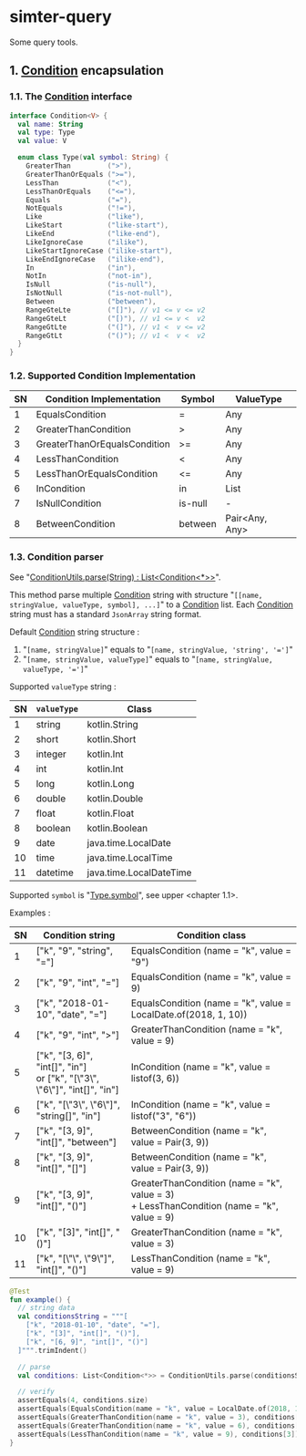 # simter-query

Some query tools. 

## 1. [Condition] encapsulation

### 1.1. The [Condition] interface 

```kotlin
interface Condition<V> {
  val name: String
  val type: Type
  val value: V

  enum class Type(val symbol: String) {
    GreaterThan         (">"),
    GreaterThanOrEquals (">="),
    LessThan            ("<"),
    LessThanOrEquals    ("<="),
    Equals              ("="),
    NotEquals           ("!="),
    Like                ("like"),
    LikeStart           ("like-start"),
    LikeEnd             ("like-end"),
    LikeIgnoreCase      ("ilike"),
    LikeStartIgnoreCase ("ilike-start"),
    LikeEndIgnoreCase   ("ilike-end"),
    In                  ("in"),
    NotIn               ("not-in"),
    IsNull              ("is-null"),
    IsNotNull           ("is-not-null"),
    Between             ("between"),
    RangeGteLte         ("[]"), // v1 <= v <= v2
    RangeGteLt          ("[)"), // v1 <= v <  v2
    RangeGtLte          ("(]"), // v1 <  v <= v2
    RangeGtLt           ("()"); // v1 <  v <  v2
  }
}
```

### 1.2. Supported Condition Implementation

| SN | Condition Implementation     | Symbol  | ValueType
|----|------------------------------|---------|-----------
|  1 | EqualsCondition              | =       | Any
|  2 | GreaterThanCondition         | >       | Any
|  3 | GreaterThanOrEqualsCondition | >=      | Any
|  4 | LessThanCondition            | <       | Any
|  5 | LessThanOrEqualsCondition    | <=      | Any
|  6 | InCondition                  | in      | List<Any>
|  7 | IsNullCondition              | is-null | -
|  8 | BetweenCondition             | between | Pair<Any, Any>

### 1.3. Condition parser

See "[ConditionUtils.parse(String) : List<Condition<*>>]".

This method parse multiple [Condition] string with structure "`[[name, stringValue, valueType, symbol], ...]`" to a [Condition] list. Each [Condition] string must has a standard `JsonArray` string format.

Default [Condition] string structure :
 1. "`[name, stringValue]`" equals to "`[name, stringValue, 'string', '=']`"
 2. "`[name, stringValue, valueType]`" equals to "`[name, stringValue, valueType, '=']`"

Supported `valueType` string :

| SN | `valueType` | Class
|----|-------------|-------
|  1 | string      | kotlin.String
|  2 | short       | kotlin.Short
|  3 | integer     | kotlin.Int
|  4 | int         | kotlin.Int
|  5 | long        | kotlin.Long
|  6 | double      | kotlin.Double
|  7 | float       | kotlin.Float
|  8 | boolean     | kotlin.Boolean
|  9 | date        | java.time.LocalDate
| 10 | time        | java.time.LocalTime
| 11 | datetime    | java.time.LocalDateTime

Supported `symbol` is "[Type.symbol]", see upper \<chapter 1.1\>.

Examples : 

| SN | Condition string                          | Condition class
|----|-------------------------------------------|-----------------
|  1 | ["k", "9", "string", "="]                 | EqualsCondition (name = "k", value = "9")
|  2 | ["k", "9", "int", "="]                    | EqualsCondition (name = "k", value = 9)
|  3 | ["k", "2018-01-10", "date", "="]          | EqualsCondition (name = "k", value = LocalDate.of(2018, 1, 10))
|  4 | ["k", "9", "int", ">"]                    | GreaterThanCondition (name = "k", value = 9)
|  5 | ["k", "[3, 6]", "int[]", "in"]<br> or ["k", "[\\"3\\", \\"6\\"]", "int[]", "in"] | InCondition (name = "k", value = listof(3, 6))
|  6 | ["k", "[\\"3\\", \\"6\\"]", "string[]", "in"] | InCondition (name = "k", value = listof("3", "6"))
|  7 | ["k", "[3, 9]", "int[]", "between"]       | BetweenCondition (name = "k", value = Pair(3, 9))
|  8 | ["k", "[3, 9]", "int[]", "[]"]            | BetweenCondition (name = "k", value = Pair(3, 9))
|  9 | ["k", "[3, 9]", "int[]", "()"]            | GreaterThanCondition (name = "k", value = 3)<br>+ LessThanCondition (name = "k", value = 9)
| 10 | ["k", "[3]", "int[]", "()"]               | GreaterThanCondition (name = "k", value = 3)
| 11 | ["k", "[\\"\\", \\"9\\"]", "int[]", "()"] | LessThanCondition (name = "k", value = 9)

```kotlin
@Test
fun example() {
  // string data
  val conditionsString = """[
    ["k", "2018-01-10", "date", "="],
    ["k", "[3]", "int[]", "()"],
    ["k", "[6, 9]", "int[]", "()"]
  ]""".trimIndent()

  // parse
  val conditions: List<Condition<*>> = ConditionUtils.parse(conditionsString)

  // verify
  assertEquals(4, conditions.size)
  assertEquals(EqualsCondition(name = "k", value = LocalDate.of(2018, 1, 10)), conditions[0])
  assertEquals(GreaterThanCondition(name = "k", value = 3), conditions[1])
  assertEquals(GreaterThanCondition(name = "k", value = 6), conditions[2])
  assertEquals(LessThanCondition(name = "k", value = 9), conditions[3])
}
```


[Condition]: https://github.com/simter/simter-query/blob/master/src/main/kotlin/tech/simter/query/condition/Condition.kt
[ConditionUtils.parse(String) : List<Condition<*>>]: https://github.com/simter/simter-query/blob/master/src/main/kotlin/tech/simter/query/condition/ConditionUtils.kt#L191
[Type.symbol]: https://github.com/simter/simter-query/blob/master/src/main/kotlin/tech/simter/query/condition/Condition.kt#L18
